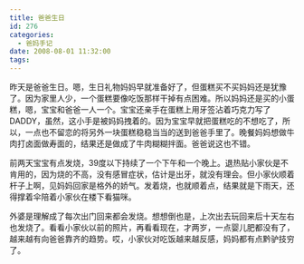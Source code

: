 ```yaml
---
title: 爸爸生日
id: 276
categories:
  - 爸妈手记
date: 2008-08-01 11:32:00
tags:
---
```


昨天是爸爸生日。嗯，生日礼物妈妈早就准备好了，但蛋糕买不买妈妈还是犹豫了。因为家里人少，一个蛋糕要像吃饭那样干掉有点困难。所以妈妈还是买的小蛋糕，嗯，宝宝和爸爸一人一个。宝宝还亲手在蛋糕上用牙签沾着巧克力写了DADDY，虽然，这小手是被妈妈拽着的。因为宝宝早就把蛋糕吃的不想吃了，所以，一点也不留恋的将另外一块蛋糕稳稳当当的送到爸爸手里了。晚餐妈妈想做牛肉打卤面做寿面的，结果还是做成了牛肉糊糊拌面。爸爸说这也不错。

前两天宝宝有点发烧，39度以下持续了一个下午和一个晚上。退热贴小家伙是不肯用的，因为烧的不高，没有感冒症状，估计是出牙，就没有理会。但小家伙顺着杆子上啊，见妈妈回家是格外的娇气。发着烧，也就顺着点，结果就是下雨天，还得撑着伞陪着小家伙在楼下看猫咪。

外婆是理解成了每次出门回来都会发烧。想想倒也是，上次出去玩回来后十天左右也发烧了。看看小家伙以前的照片，再看看现在，才两岁，一点婴儿肥都没有了，越来越有向爸爸靠齐的趋势。哎，小家伙对吃饭越来越反感，妈妈都有点黔驴技穷了。
